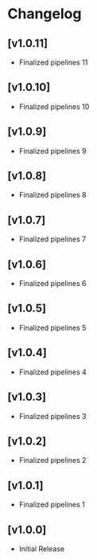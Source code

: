 # Changelog

## [v1.0.11]
- Finalized pipelines 11

## [v1.0.10]
- Finalized pipelines 10

## [v1.0.9]
- Finalized pipelines 9

## [v1.0.8]
- Finalized pipelines 8

## [v1.0.7]
- Finalized pipelines 7

## [v1.0.6]
- Finalized pipelines 6

## [v1.0.5]
- Finalized pipelines 5

## [v1.0.4]
- Finalized pipelines 4

## [v1.0.3]
- Finalized pipelines 3

## [v1.0.2]
- Finalized pipelines 2

## [v1.0.1]
- Finalized pipelines 1

## [v1.0.0]
- Initial Release